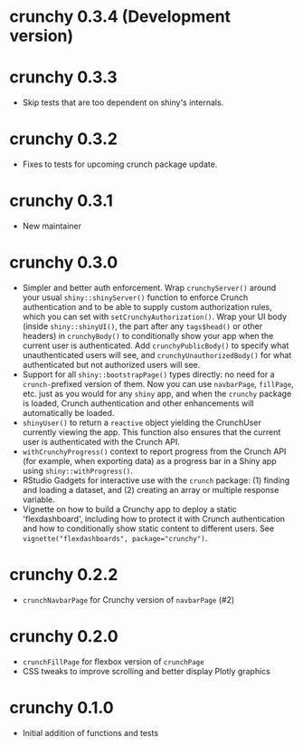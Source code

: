 # crunchy 0.3.4 (Development version)

# crunchy 0.3.3
* Skip tests that are too dependent on shiny's internals. 

# crunchy 0.3.2
* Fixes to tests for upcoming crunch package update.

# crunchy 0.3.1
* New maintainer

# crunchy 0.3.0
* Simpler and better auth enforcement. Wrap `crunchyServer()` around your usual `shiny::shinyServer()` function to enforce Crunch authentication and to be able to supply custom authorization rules, which you can set with `setCrunchyAuthorization()`. Wrap your UI body (inside `shiny::shinyUI()`, the part after any `tags$head()` or other headers) in `crunchyBody()` to conditionally show your app when the current user is authenticated. Add `crunchyPublicBody()` to specify what unauthenticated users will see, and `crunchyUnauthorizedBody()` for what authenticated but not authorized users will see.
* Support for all `shiny::bootstrapPage()` types directly: no need for a `crunch-`prefixed version of them. Now you can use `navbarPage`, `fillPage`, etc. just as you would for any `shiny` app, and when the `crunchy` package is loaded, Crunch authentication and other enhancements will automatically be loaded.
* `shinyUser()` to return a `reactive` object yielding the CrunchUser currently viewing the app. This function also ensures that the current user is authenticated with the Crunch API.
* `withCrunchyProgress()` context to report progress from the Crunch API (for example, when exporting data) as a progress bar in a Shiny app using `shiny::withProgress()`.
* RStudio Gadgets for interactive use with the `crunch` package: (1) finding and loading a dataset, and (2) creating an array or multiple response variable.
* Vignette on how to build a Crunchy app to deploy a static 'flexdashboard', including how to protect it with Crunch authentication and how to conditionally show static content to different users. See `vignette("flexdashboards", package="crunchy")`.

# crunchy 0.2.2

* `crunchNavbarPage` for Crunchy version of `navbarPage` (#2)

# crunchy 0.2.0

* `crunchFillPage` for flexbox version of `crunchPage`
* CSS tweaks to improve scrolling and better display Plotly graphics

# crunchy 0.1.0

* Initial addition of functions and tests
